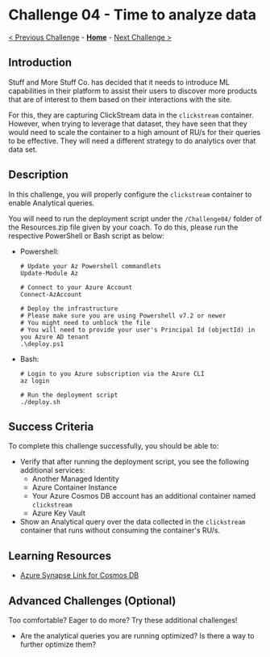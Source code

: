 # Challenge 04 - Time to analyze data

[< Previous Challenge](./Challenge-03.md) - **[Home](../README.md)** - [Next Challenge >](./Challenge-05.md)

## Introduction

Stuff and More Stuff Co. has decided that it needs to introduce ML capabilities in their platform to assist their users to discover more products that are of interest to them based on their interactions with the site. 

For this, they are capturing ClickStream data in the `clickstream` container. However, when trying to leverage that dataset, they have seen that they would need to scale the container to a high amount of RU/s for their queries to be effective. They will need a different strategy to do analytics over that data set.

## Description

In this challenge, you will properly configure the `clickstream` container to enable Analytical queries.

You will need to run the deployment script under the `/Challenge04/` folder of the Resources.zip file given by your coach. To do this, please run the respective PowerShell or Bash script as below:

- Powershell: 
  ``` 
  # Update your Az Powershell commandlets
  Update-Module Az

  # Connect to your Azure Account
  Connect-AzAccount
  
  # Deploy the infrastructure
  # Please make sure you are using Powershell v7.2 or newer
  # You might need to unblock the file
  # You will need to provide your user's Principal Id (objectId) in you Azure AD tenant
  .\deploy.ps1 
  ```
- Bash:
  ```
  # Login to you Azure subscription via the Azure CLI
  az login

  # Run the deployment script
  ./deploy.sh
  ```

## Success Criteria

To complete this challenge successfully, you should be able to:
- Verify that after running the deployment script, you see the following additional services:
  - Another Managed Identity
  - Azure Container Instance
  - Your Azure Cosmos DB account has an additional container named `clickstream`
  - Azure Key Vault
- Show an Analytical query over the data collected in the `clickstream` container that runs without consuming the container's RU/s.

## Learning Resources

- [Azure Synapse Link for Cosmos DB](https://docs.microsoft.com/en-us/azure/cosmos-db/synapse-link)


## Advanced Challenges (Optional)

Too comfortable?  Eager to do more?  Try these additional challenges!

- Are the analytical queries you are running optimized? Is there a way to further optimize them?

